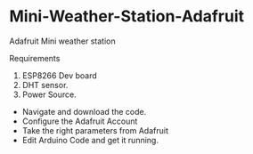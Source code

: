 # Mini-Weather-Station-Adafruit
 Adafruit Mini weather station 

 Requirements 
 1. ESP8266 Dev board
 2. DHT sensor.
 3. Power Source.

 - Navigate and download the code.
 - Configure the Adafruit Account
 - Take the right parameters from Adafruit 
 - Edit Arduino Code and get it running.
 
